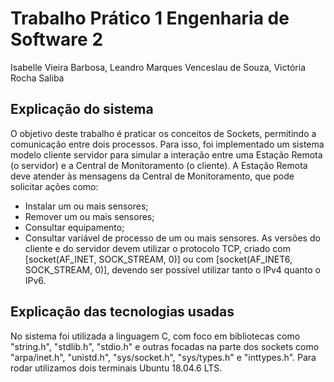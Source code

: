 # Trabalho Prático 1 Engenharia de Software 2

Isabelle Vieira Barbosa, Leandro Marques Venceslau de Souza, Victória Rocha Saliba

## Explicação do sistema

O objetivo deste trabalho é praticar os conceitos de Sockets, permitindo a comunicação entre dois
processos. Para isso, foi implementado um sistema modelo cliente servidor para simular a
interação entre uma Estação Remota (o servidor) e a Central de Monitoramento (o cliente). A
Estação Remota deve atender às mensagens da Central de Monitoramento, que pode solicitar ações
como:
- Instalar um ou mais sensores;
- Remover um ou mais sensores;
- Consultar equipamento;
- Consultar variável de processo de um ou mais sensores.
As versões do cliente
e do servidor devem utilizar o protocolo TCP, criado com [socket(AF_INET, SOCK_STREAM, 0)] ou
com [socket(AF_INET6, SOCK_STREAM, 0)], devendo ser possível utilizar tanto o IPv4 quanto o
IPv6.


## Explicação das tecnologias usadas

No sistema foi utilizada a linguagem C, com foco em bibliotecas como "string.h", "stdlib.h", "stdio.h" e outras focadas na parte dos sockets como "arpa/inet.h", "unistd.h", "sys/socket.h", "sys/types.h" e "inttypes.h". Para rodar utilizamos dois terminais Ubuntu 18.04.6 LTS.
